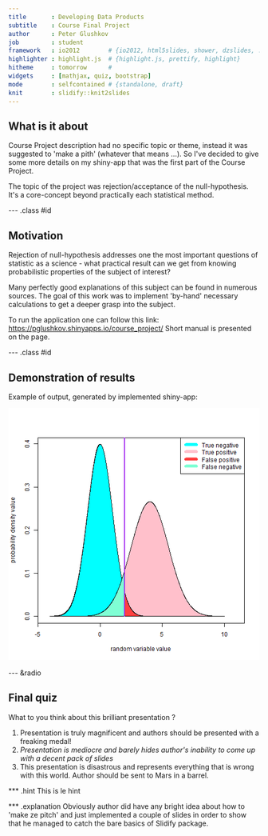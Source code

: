 ```yaml
---
title       : Developing Data Products
subtitle    : Course Final Project
author      : Peter Glushkov
job         : student
framework   : io2012        # {io2012, html5slides, shower, dzslides, ...}
highlighter : highlight.js  # {highlight.js, prettify, highlight}
hitheme     : tomorrow      #
widgets     : [mathjax, quiz, bootstrap]
mode        : selfcontained # {standalone, draft}
knit        : slidify::knit2slides
---
```


## What is it about

Course Project description had no specific topic or theme, instead it was
suggested to 'make a pith' (whatever that means ...). So I've decided to give
some more details on my shiny-app that was the first part of the Course Project.

The topic of the project was rejection/acceptance of the null-hypothesis. It's
a core-concept beyond practically each statistical method.

--- .class #id

## Motivation

Rejection of null-hypothesis addresses one the most important questions of
statistic as a science - what practical result can we get from knowing
probabilistic properties of the subject of interest?

Many perfectly good explanations of this subject can be found in numerous sources.
The goal of this work was to implement 'by-hand' necessary calculations to get a
deeper grasp into the subject.

To run the application one can follow this link:
https://pglushkov.shinyapps.io/course_project/
Short manual is presented on the page.

--- .class #id

## Demonstration of results

Example of output, generated by implemented shiny-app:

![plot of chunk unnamed-chunk-1](assets/fig/unnamed-chunk-1-1.png)

--- &radio

## Final quiz

What to you think about this brilliant presentation ?

1. Presentation is truly magnificent and authors should be presented with a freaking medal!
2. _Presentation is mediocre and barely hides author's inability to come up with a decent pack of slides_
3. This presentation is disastrous and represents everything that is wrong with this world. Author should be sent to Mars in a barrel.

*** .hint
This is le hint

*** .explanation
Obviously author did have any bright idea about how to 'make ze pitch' and just
implemented a couple of slides in order to show that he managed to catch the
bare basics of Slidify package.
